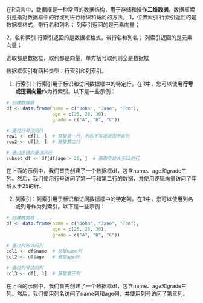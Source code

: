 在R语言中，数据框是一种常用的数据结构，用于存储和操作**二维数据**。数据框索引是指对数据框中的行或列进行标识和访问的方法。
1，位置索引
行索引返回的是数据框格式，带行名和列名；
列索引返回的是元素向量；

2，名称索引
行索引返回的是数据框格式，带行名和列名；
列索引返回的是元素向量；

选取都是数据框，取列都是向量，单方括号取列则全是数据框

数据框索引有两种类型：行索引和列索引。
1. 行索引：行索引用于标识和访问数据框中的特定行。在R中，您可以使用**行号或逻辑向量**作为行索引。以下是一些示例：
```R
# 创建数据框
df <- data.frame(name = c("John", "Jane", "Tom"),
                 age = c(25, 28, 30),
                 grade = c("A", "B", "C"))

# 通过行号访问行
row1 <- df[1, ]  # 获取第一行，列名不写是返回所有列
row2 <- df[2, ]  # 获取第二行

# 通过逻辑向量访问行
subset_df <- df[df$age > 25, ]  # 获取年龄大于25的行
```

在上面的示例中，我们首先创建了一个数据框df，包含name、age和grade三列。然后，我们使用行号访问了第一行和第二行的数据，并使用逻辑向量访问了年龄大于25的行。

2. 列索引：列索引用于标识和访问数据框中的特定列。在R中，您可以使用列名或列号作为列索引。以下是一些示例：
```R
# 创建数据框
df <- data.frame(name = c("John", "Jane", "Tom"),
                 age = c(25, 28, 30),
                 grade = c("A", "B", "C"))

# 通过列名访问列
col1 <- df$name  # 获取name列
col2 <- df$age   # 获取age列

# 通过列号访问列
col3 <- df[, 3]  # 获取第三列
```
在上面的示例中，我们首先创建了一个数据框df，包含name、age和grade三列。然后，我们使用列名访问了name列和age列，并使用列号访问了第三列。